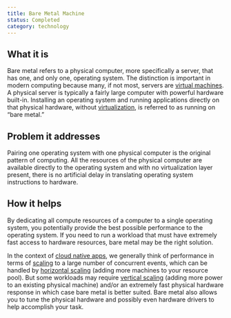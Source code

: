 ```yaml
---
title: Bare Metal Machine
status: Completed
category: technology
---
```


## What it is

Bare metal refers to a physical computer, more specifically a server, that has one, and only one, operating system. 
The distinction is important in modern computing because many, if not most, servers are [virtual machines](/virtual-machine/). 
A physical server is typically a fairly large computer with powerful hardware built-in. 
Installing an operating system and running applications directly on that physical hardware, 
without [virtualization](/virtualization/), is referred to as running on “bare metal.”

## Problem it addresses

Pairing one operating system with one physical computer is the original pattern of computing. 
All the resources of the physical computer are available directly to the operating system and with no virtualization layer present, 
there is no artificial delay in translating operating system instructions to hardware.

## How it helps

By dedicating all compute resources of a computer to a single operating system, 
you potentially provide the best possible performance to the operating system. 
If you need to run a workload that must have extremely fast access to hardware resources, 
bare metal may be the right solution. 

In the context of [cloud native apps](/cloud-native-apps/), 
we generally think of performance in terms of [scaling](/scalability/) to a large number of concurrent events, 
which can be handled by [horizontal scaling](/horizontal-scaling/) (adding more machines to your resource pool). 
But some workloads may require [vertical scaling](/vertical-scaling/) (adding more power to an existing physical machine) 
and/or an extremely fast physical hardware response in which case bare metal is better suited. 
Bare metal also allows you to tune the physical hardware and possibly even hardware drivers to help accomplish your task.
